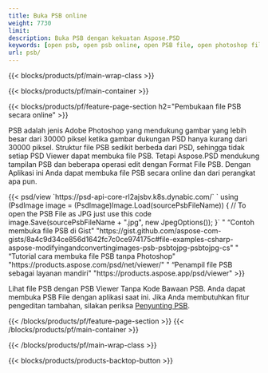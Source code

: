 ```yaml
---
title: Buka PSB online
weight: 7730
limit: 
description: Buka PSB dengan kekuatan Aspose.PSD
keywords: [open psb, open psb online, open PSB file, open photoshop file, preview psb]
url: psb/
---
```


{{< blocks/products/pf/main-wrap-class >}}

{{< blocks/products/pf/main-container >}}

{{< blocks/products/pf/feature-page-section h2="Pembukaan file PSB secara online" >}}
<p>PSB adalah jenis Adobe Photoshop yang mendukung gambar yang lebih besar dari 30000 piksel ketika gambar dukungan PSD hanya kurang dari 30000 piksel. Struktur file PSB sedikit berbeda dari PSD, sehingga tidak setiap PSD Viewer dapat membuka file PSB. Tetapi Aspose.PSD mendukung tampilan PSB dan beberapa operasi edit dengan Format File PSB. Dengan Aplikasi ini Anda dapat membuka file PSB secara online dan dari perangkat apa pun.</p>
{{< psd/view `https://psd-api-core-rl2ajsbv.k8s.dynabic.com/` 
`    using (PsdImage image = (PsdImage)Image.Load(sourcePsbFileName))
    {
	    // To open the PSB File as JPG just use this code
        image.Save(sourcePsbFileName + ".jpg",  new JpegOptions());
    }` "
“Contoh membuka file PSB di Gist" "https://gist.github.com/aspose-com-gists/8a4c9d34ce856d1642fc7c0ce974175c#file-examples-csharp-aspose-modifyingandconvertingimages-psb-psbtojpg-psbtojpg-cs" "
“Tutorial cara membuka file PSB tanpa Photoshop" "https://products.aspose.com/psd/net/viewer/" "
“Penampil file PSB sebagai layanan mandiri" "https://products.aspose.app/psd/viewer" >}}
<p>Lihat file PSB dengan PSB Viewer Tanpa Kode Bawaan PSB. Anda dapat membuka PSB File dengan aplikasi saat ini. Jika Anda membutuhkan fitur pengeditan tambahan, silakan periksa <a href="https://products.aspose.app/psd/template-editor">Penyunting PSB</a>.</p>
{{< /blocks/products/pf/feature-page-section >}}
{{< /blocks/products/pf/main-container >}}


{{< /blocks/products/pf/main-wrap-class >}}

{{< blocks/products/products-backtop-button >}}
